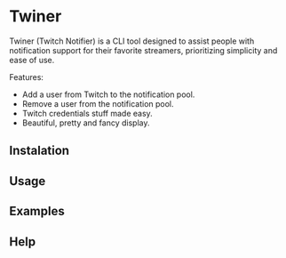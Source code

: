 # Twiner

Twiner (Twitch Notifier) is a CLI tool designed to assist people with notification support for their favorite streamers, prioritizing simplicity and ease of use.

Features:

- Add a user from Twitch to the notification pool.
- Remove a user from the notification pool.
- Twitch credentials stuff made easy.
- Beautiful, pretty and fancy display.

## Instalation

## Usage

## Examples

## Help
